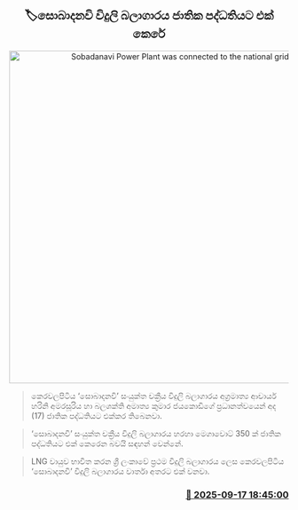 <p align='center'><b><h2 align='center' title='Sobadanavi Power Plant was connected to the national grid'>🏷සොබාදනවි විදුලි බලාගාරය ජාතික පද්ධතියට එක් කෙරේ</h2></b></p>
<p align='center'><img src='https://helakuru.sgp1.cdn.digitaloceanspaces.com/esana/images/lib/sobhadanavi-powerplant-lng.jpg' width='600' alt='Sobadanavi Power Plant was connected to the national grid'></p>

> කෙරවලපිටිය ‘සොබාදනවි’ සංයුක්ත චක්‍රීය විදුලි බලාගාරය අග්‍රමාත්‍ය ආචාර්ය හරිනි අමරසූරිය හා බලශක්ති අමාත්‍ය කුමාර ජයකොඩිගේ ප්‍රධානත්වයෙන් අද (17) ජාතික පද්ධතියට එක්කර තිබෙනවා.

> ‘සොබාදනවි’ සංයුක්ත චක්‍රීය විදුලි බලාගාරය හරහා මෙගාවොට් 350 ක් ජාතික පද්ධතියට එක් කෙරෙන බවයි සඳහන් වෙන්නේ.

> LNG වායුව භාවිත කරන ශ්‍රී ලංකාවේ ප්‍රථම විදුලි බලාගාරය ලෙස කෙරවලපිටිය ‘සොබාදනවි’ විදුලි බලාගාරය වාර්තා අතරට එක් වනවා.



<h3 align='right'><a href='https://www.helakuru.lk/esana/p/113727/'>📅 2025-09-17 18:45:00</a></h3>

